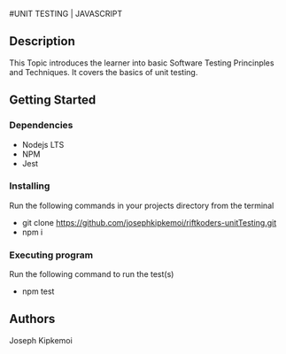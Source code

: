 
#UNIT TESTING | JAVASCRIPT

## Description

This Topic introduces the learner into basic Software Testing Princinples and Techniques. It covers the basics of unit testing.

## Getting Started

### Dependencies

* Nodejs LTS
* NPM 
* Jest

### Installing
Run the following commands in your projects directory from the terminal

* git clone https://github.com/josephkipkemoi/riftkoders-unitTesting.git
* npm i

### Executing program
Run the following command to run the test(s)
* npm test


## Authors

Joseph Kipkemoi

